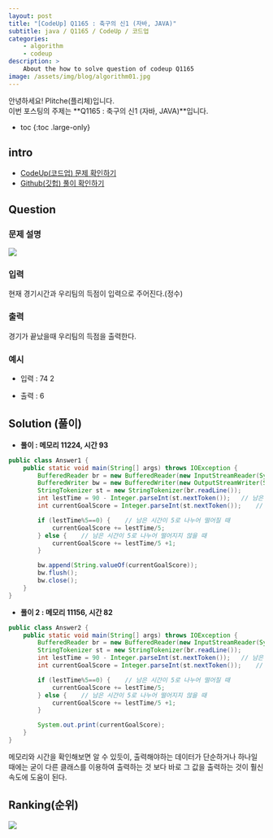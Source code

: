 ```yaml
---
layout: post
title: "[CodeUp] Q1165 : 축구의 신1 (자바, JAVA)"
subtitle: java / Q1165 / CodeUp / 코드업
categories:
    - algorithm
    - codeup
description: >
    About the how to solve question of codeup Q1165
image: /assets/img/blog/algorithm01.jpg
---
```


안녕하세요! Plitche(플리체)입니다.  
이번 포스팅의 주제는 **Q1165 : 축구의 신1 (자바, JAVA)**입니다.

* toc
{:toc .large-only}

## intro
* [CodeUp(코드업) 문제 확인하기](https://codeup.kr/problem.php?id=1165)  
* [Github(깃헙) 풀이 확인하기](https://github.com/plitche/CodeUp_Solution/tree/master/Q1101~Q1200/Q1165)  

## Question
### 문제 설명
![](/assets/post/codeup/Q1000~Q1099/20210803_01/01.JPG)
### 입력
현재 경기시간과 우리팀의 득점이 입력으로 주어진다.(정수)  

### 출력
경기가 끝났을때 우리팀의 득점을 출력한다.  

### 예시
* 입력 : 74 2  
  
* 출력 : 6  

## Solution (풀이)
* **풀이 : 메모리 11224, 시간 93**  
```java
public class Answer1 {
    public static void main(String[] args) throws IOException {
        BufferedReader br = new BufferedReader(new InputStreamReader(System.in));
        BufferedWriter bw = new BufferedWriter(new OutputStreamWriter(System.out));
        StringTokenizer st = new StringTokenizer(br.readLine());
        int lestTime = 90 - Integer.parseInt(st.nextToken());	// 남은 시간
        int currentGoalScore = Integer.parseInt(st.nextToken());	// 현재 골 수

        if (lestTime%5==0) {    // 남은 시간이 5로 나누어 떨어질 때
            currentGoalScore += lestTime/5;
        } else {    // 남은 시간이 5로 나누어 떨어지지 않을 때
            currentGoalScore += lestTime/5 +1;
        }

        bw.append(String.valueOf(currentGoalScore));
        bw.flush();
        bw.close();
    }
}
```  

* **풀이 2 : 메모리 11156, 시간 82** 
```java
public class Answer2 {
    public static void main(String[] args) throws IOException {
        BufferedReader br = new BufferedReader(new InputStreamReader(System.in));
        StringTokenizer st = new StringTokenizer(br.readLine());
        int lestTime = 90 - Integer.parseInt(st.nextToken());	// 남은 시간
        int currentGoalScore = Integer.parseInt(st.nextToken());	// 현재 골 수

        if (lestTime%5==0) {    // 남은 시간이 5로 나누어 떨어질 때
            currentGoalScore += lestTime/5;
        } else {    // 남은 시간이 5로 나누어 떨어지지 않을 때
            currentGoalScore += lestTime/5 +1;
        }

        System.out.print(currentGoalScore);
    }
}
```  

메모리와 시간을 확인해보면 알 수 있듯이, 출력해야하는 데이터가 단순하거나 하나일 때에는 굳이 다른 클래스를 이용하여 출력하는 것 보다 바로 그 값을 출력하는 것이 훨신 속도에 도움이 된다.

## Ranking(순위)
![](/assets/post/codeup/Q1000~Q1099/20210803_03/02.JPG)  